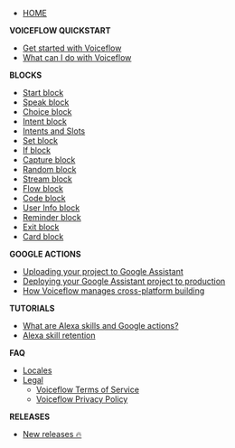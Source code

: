 - [HOME](home.md)

**VOICEFLOW QUICKSTART**
  - [Get started with Voiceflow](/quickstart/get-started-with-voiceflow.md)
  - [What can I do with Voiceflow](/quickstart/what-can-i-do-with-voiceflow.md)

**BLOCKS** 
  - [Start block](/blocks/start-block.md)
  - [Speak block](/blocks/speak-block.md)
  - [Choice block](/blocks/choice-block.md)
  - [Intent block](/blocks/intent-block.md)
  - [Intents and Slots](/blocks/intents-slots.md)
  - [Set block](/blocks/set-block.md)
  - [If block](/blocks/if-block.md)
  - [Capture block](/blocks/capture-block.md)
  - [Random block](/blocks/random-block.md)
  - [Stream block](/blocks/stream-block.md)
  - [Flow block](/blocks/flow-block.md)
  - [Code block](/blocks/code-block.md)
  - [User Info block](/blocks/user-info-block.md)
  - [Reminder block](/blocks/reminder-block.md)
  - [Exit block](/blocks/exit-block.md)
  - [Card block](/blocks/card-block.md)

**GOOGLE ACTIONS** 
  - [Uploading your project to Google Assistant](/adapting-for-google/uploading-your-project-to-google-assistant.md)  
  - [Deploying your Google Assistant project to production](/adapting-for-google/deploying-your-google-assistant-project-to-production.md)
  - [How Voiceflow manages cross-platform building](/adapting-for-google/how-voiceflow-manages-cross-platform-building.md)

**TUTORIALS**
  - [What are Alexa skills and Google actions?](/tutorials/what-are-alexa-skills.md)
  - [Alexa skill retention](/tutorials/alexa-skill-retention.md)

**FAQ**
  - [Locales](/faq/locales.md)
  - [Legal](#)
    - [Voiceflow Terms of Service](/faq/legal/voiceflow-terms-of-service.md)
    - [Voiceflow Privacy Policy](/faq/legal/voiceflow-privacy-policy.md)

**RELEASES**
  - [New releases 🔥](/releases/releases.md)
